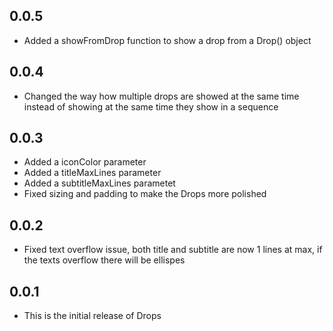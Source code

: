 ## 0.0.5

- Added a showFromDrop function to show a drop from a Drop() object


## 0.0.4

- Changed the way how multiple drops are showed at the same time instead of showing at the same time they show in a sequence

## 0.0.3

- Added a iconColor parameter
- Added a titleMaxLines parameter
- Added a subtitleMaxLines parametet
- Fixed sizing and padding to make the Drops more polished

## 0.0.2

- Fixed text overflow issue, both title and subtitle are now 1 lines at max, if the texts overflow there will be ellispes

## 0.0.1

- This is the initial release of Drops


